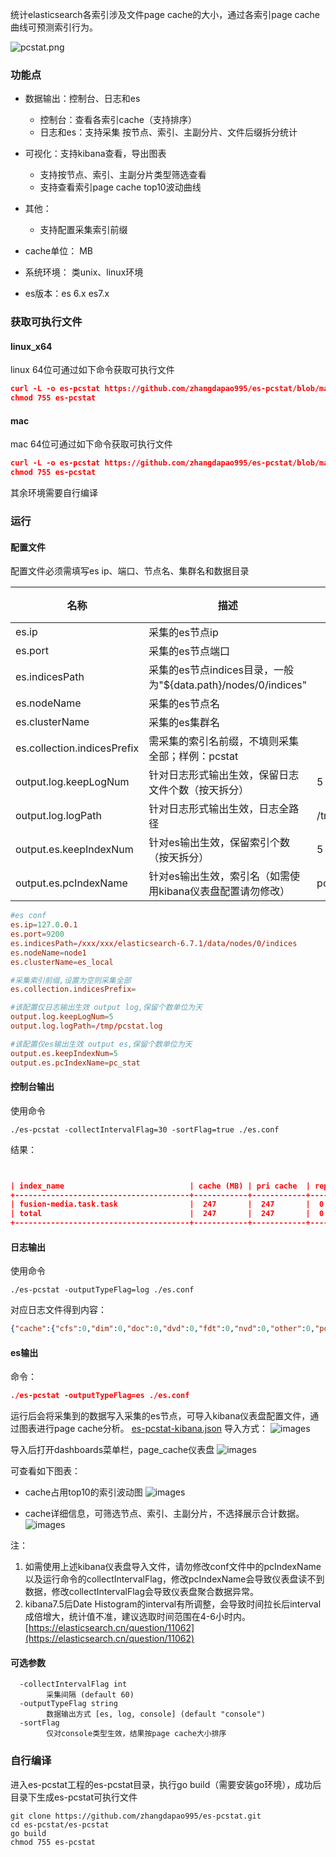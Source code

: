 统计elasticsearch各索引涉及文件page cache的大小，通过各索引page cache曲线可预测索引行为。
​

![pcstat.png](imgs/pcstat.png)
### 功能点

- 数据输出：控制台、日志和es
    - 控制台：查看各索引cache（支持排序）
    - 日志和es：支持采集 按节点、索引、主副分片、文件后缀拆分统计
- 可视化：支持kibana查看，导出图表
    - 支持按节点、索引、主副分片类型筛选查看
    - 支持查看索引page cache top10波动曲线
- 其他：
    - 支持配置采集索引前缀
- cache单位： MB



- 系统环境： 类unix、linux环境
- es版本：es 6.x  es7.x
#### 
### 获取可执行文件
#### linux_x64
linux 64位可通过如下命令获取可执行文件
```json
curl -L -o es-pcstat https://github.com/zhangdapao995/es-pcstat/blob/main/other/es-pcstat-linux-x64
chmod 755 es-pcstat
```
#### mac
mac 64位可通过如下命令获取可执行文件
```json
curl -L -o es-pcstat https://github.com/zhangdapao995/es-pcstat/blob/main/other/es-pcstat-drawin-x64
chmod 755 es-pcstat
```
其余环境需要自行编译
### 运行
#### 配置文件
配置文件必须需填写es ip、端口、节点名、集群名和数据目录

| 名称 | 描述 | 默认值 | 必填 |
| --- | --- | --- | --- |
| es.ip | 采集的es节点ip |  |Yes |
| es.port | 采集的es节点端口 |  | Yes |
| es.indicesPath | 采集的es节点indices目录，一般为"${data.path}/nodes/0/indices" |  | Yes |
| es.nodeName | 采集的es节点名 |  | Yes |
| es.clusterName | 采集的es集群名 |  | Yes |
| es.collection.indicesPrefix | 需采集的索引名前缀，不填则采集全部；样例：pcstat |  |  |
| output.log.keepLogNum | 针对日志形式输出生效，保留日志文件个数（按天拆分） | 5 |  |
| output.log.logPath | 针对日志形式输出生效，日志全路径 | /tmp/pcstat.log |  |
| output.es.keepIndexNum | 针对es输出生效，保留索引个数（按天拆分） | 5 |  |
| output.es.pcIndexName | 针对es输出生效，索引名（如需使用kibana仪表盘配置请勿修改） | pc_stat |  |



```conf
#es conf
es.ip=127.0.0.1
es.port=9200
es.indicesPath=/xxx/xxx/elasticsearch-6.7.1/data/nodes/0/indices
es.nodeName=node1
es.clusterName=es_local

#采集索引前缀,设置为空则采集全部
es.collection.indicesPrefix=

#该配置仅日志输出生效 output log,保留个数单位为天
output.log.keepLogNum=5
output.log.logPath=/tmp/pcstat.log

#该配置仅es输出生效 output es,保留个数单位为天
output.es.keepIndexNum=5
output.es.pcIndexName=pc_stat
```
#### 控制台输出
使用命令
```shell
./es-pcstat -collectIntervalFlag=30 -sortFlag=true ./es.conf
```
结果：
```json


| index_name                            | cache (MB) | pri cache  | rep cache  |
+---------------------------------------+------------+------------+------------+
| fusion-media.task.task                |  247       |  247       |  0         |
| total                                 |  247       |  247       |  0         |
+---------------------------------------+------------+------------+------------+

```
#### 日志输出
使用命令
```shell
./es-pcstat -outputTypeFlag=log ./es.conf
```
对应日志文件得到内容：
```json
{"cache":{"cfs":0,"dim":0,"doc":0,"dvd":0,"fdt":0,"nvd":0,"other":0,"pos":0,"tim":0,"total":0},"cluster_name":"es_local","fields.time":"2021-05-06T15:16:30.525475+08:00","index_name":"total","level":"info","msg":"","node_name":"node1","primary":false,"time":"2021-05-06T15:16:30"}
```
#### 
#### es输出
命令：
```json
./es-pcstat -outputTypeFlag=es ./es.conf
```
运行后会将采集到的数据写入采集的es节点，可导入kibana仪表盘配置文件，通过图表进行page cache分析。
[es-pcstat-kibana.json](other/es-pcstat-kibana.json)
导入方式：
![images](imgs/import1.png)


导入后打开dashboards菜单栏，page_cache仪表盘
![images](imgs/import2.png)

可查看如下图表：

* cache占用top10的索引波动图
  ![images](imgs/cache1.png)

* cache详细信息，可筛选节点、索引、主副分片，不选择展示合计数据。
  ![images](imgs/cache2.png)

注：
1. 如需使用上述kibana仪表盘导入文件，请勿修改conf文件中的pcIndexName以及运行命令的collectIntervalFlag，修改pcIndexName会导致仪表盘读不到数据，修改collectIntervalFlag会导致仪表盘聚合数据异常。
2. kibana7.5后Date Histogram的interval有所调整，会导致时间拉长后interval成倍增大，统计值不准，建议选取时间范围在4-6小时内。
   [https://elasticsearch.cn/question/11062](https://elasticsearch.cn/question/11062)

#### 可选参数
```
  -collectIntervalFlag int
    	采集间隔 (default 60)
  -outputTypeFlag string
    	数据输出方式 [es, log, console] (default "console")
  -sortFlag
    	仅对console类型生效，结果按page cache大小排序
```


### 自行编译


进入es-pcstat工程的es-pcstat目录，执行go build（需要安装go环境），成功后目录下生成es-pcstat可执行文件
```shell
git clone https://github.com/zhangdapao995/es-pcstat.git
cd es-pcstat/es-pcstat
go build
chmod 755 es-pcstat
```
